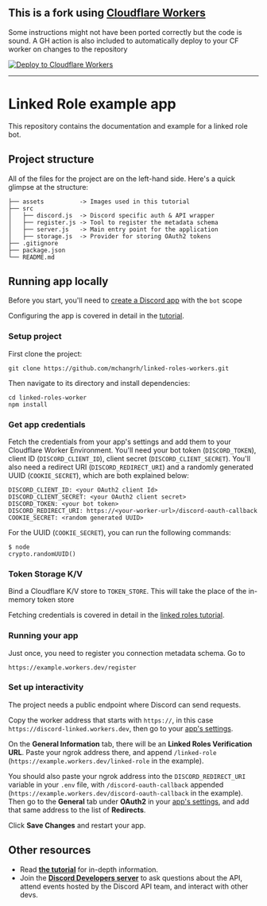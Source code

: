 ## This is a fork using [Cloudflare Workers](https://workers.cloudflare.com/)

Some instructions might not have been ported correctly but the code is sound. A GH action is also included to automatically deploy to your CF worker on changes to the repository

[![Deploy to Cloudflare Workers](https://deploy.workers.cloudflare.com/button)](https://deploy.workers.cloudflare.com/?url=https://github.com/mchangrh/linked-roles-workers)

-----

# Linked Role example app

This repository contains the documentation and example for a linked role bot.

## Project structure
All of the files for the project are on the left-hand side. Here's a quick glimpse at the structure:

```
├── assets          -> Images used in this tutorial
├── src
│   ├── discord.js  -> Discord specific auth & API wrapper
│   ├── register.js -> Tool to register the metadata schema
│   ├── server.js   -> Main entry point for the application
│   ├── storage.js  -> Provider for storing OAuth2 tokens
├── .gitignore
├── package.json
└── README.md
```

## Running app locally

Before you start, you'll need to [create a Discord app](https://discord.com/developers/applications) with the `bot` scope

Configuring the app is covered in detail in the [tutorial](https://discord.com/developers/docs/tutorials/configuring-app-metadata-for-linked-roles).

### Setup project

First clone the project:
```
git clone https://github.com/mchangrh/linked-roles-workers.git
```

Then navigate to its directory and install dependencies:
```
cd linked-roles-worker
npm install
```

### Get app credentials

Fetch the credentials from your app's settings and add them to your Cloudflare Worker Environment. You'll need your bot token (`DISCORD_TOKEN`), client ID (`DISCORD_CLIENT_ID`), client secret (`DISCORD_CLIENT_SECRET`). You'll also need a redirect URI (`DISCORD_REDIRECT_URI`) and a randomly generated UUID (`COOKIE_SECRET`), which are both explained below:

```
DISCORD_CLIENT_ID: <your OAuth2 client Id>
DISCORD_CLIENT_SECRET: <your OAuth2 client secret>
DISCORD_TOKEN: <your bot token>
DISCORD_REDIRECT_URI: https://<your-worker-url>/discord-oauth-callback
COOKIE_SECRET: <random generated UUID>
```

For the UUID (`COOKIE_SECRET`), you can run the following commands:

```
$ node
crypto.randomUUID()
```

### Token Storage K/V

Bind a Cloudflare K/V store to `TOKEN_STORE`. This will take the place of the in-memory token store

Fetching credentials is covered in detail in the [linked roles tutorial](https://discord.com/developers/docs/tutorials/configuring-app-metadata-for-linked-roles).

### Running your app

Just once, you need to register you connection metadata schema. Go to

```
https://example.workers.dev/register
```

### Set up interactivity

The project needs a public endpoint where Discord can send requests.

Copy the worker address that starts with `https://`, in this case `https://discord-linked.workers.dev`, then go to your [app's settings](https://discord.com/developers/applications).

On the **General Information** tab, there will be an **Linked Roles Verification URL**. Paste your ngrok address there, and append `/linked-role` (`https://example.workers.dev/linked-role` in the example).

You should also paste your ngrok address into the `DISCORD_REDIRECT_URI` variable in your `.env` file, with `/discord-oauth-callback` appended (`https://example.workers.dev/discord-oauth-callback` in the example). Then go to the **General** tab under **OAuth2** in your [app's settings](https://discord.com/developers/applications), and add that same address to the list of **Redirects**.

Click **Save Changes** and restart your app.

## Other resources
- Read **[the tutorial](https://discord.com/developers/docs/tutorials/configuring-app-metadata-for-linked-roles)** for in-depth information.
- Join the **[Discord Developers server](https://discord.gg/discord-developers)** to ask questions about the API, attend events hosted by the Discord API team, and interact with other devs.